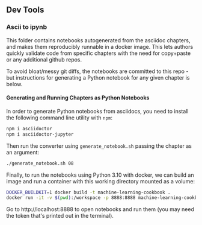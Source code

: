 ## Dev Tools

### Ascii to ipynb
This folder contains notebooks autogenerated from the asciidoc chapters, and makes them reproducibly runnable in a docker image. This lets authors quickly validate code from specific chapters with the need for copy+paste or any additional github repos.  

To avoid bloat/messy git diffs, the notebooks are committed to this repo - but instructions for generating a Python notebook for any given chapter is below.

#### Generating and Running Chapters as Python Notebooks
In order to generate Python notebooks from asciidocs, you need to install the following command line utility with `npm`:

```bash
npm i asciidoctor
npm i asciidoctor-jupyter
```

Then run the converter using `generate_notebook.sh` passing the chapter as an argument:
```bash
./generate_notebook.sh 08
```

Finally, to run the notebooks using Python 3.10 with docker, we can build an image and run a container with this working directory mounted as a volume:
```bash
DOCKER_BUILDKIT=1 docker build -t machine-learning-cookbook .
docker run -it -v $(pwd):/workspace -p 8888:8888 machine-learning-cookbook 
```

Go to http://localhost:8888 to open notebooks and run them (you may need the token that's printed out in the terminal).